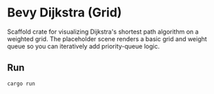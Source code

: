 # Bevy Dijkstra (Grid)

Scaffold crate for visualizing Dijkstra's shortest path algorithm on a weighted grid. The placeholder scene renders a basic grid and weight queue so you can iteratively add priority-queue logic.

## Run

```
cargo run
```
